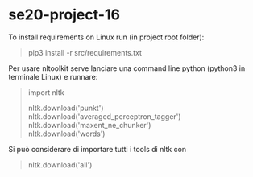 # se20-project-16

To install requirements on Linux run (in project root folder):
>pip3 install -r src/requirements.txt

Per usare nltoolkit serve lanciare una command line python (python3 in terminale Linux) e runnare:
>import nltk  
>
>nltk.download('punkt')  
>nltk.download('averaged_perceptron_tagger')  
>nltk.download('maxent_ne_chunker')  
>nltk.download('words')
>
Si può considerare di importare tutti i tools di nltk con
>nltk.download('all')